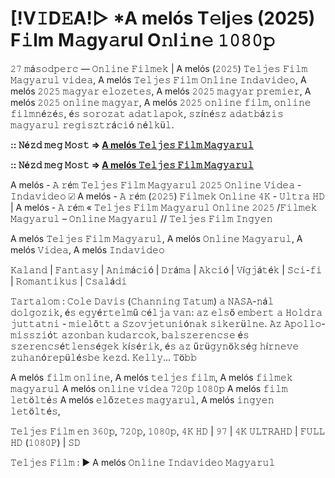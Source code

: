 # [!V𝙸D𝙴A!▷ *A melós T𝚎lj𝚎s (2025) F𝚒lm M𝚊gy𝚊rul O𝚗l𝚒n𝚎 𝟷𝟶𝟾𝟶𝚙

𝟸𝟽 𝚖á𝚜𝚘𝚍𝚙𝚎𝚛𝚌 — 𝙾𝚗𝚕𝚒𝚗𝚎 𝙵𝚒𝚕𝚖𝚎𝚔 | A melós (𝟸𝟶𝟸𝟻) 𝚃𝚎𝚕𝚓𝚎𝚜 𝙵𝚒𝚕𝚖 𝙼𝚊𝚐𝚢𝚊𝚛𝚞𝚕 𝚟𝚒𝚍𝚎𝚊, A melós 𝚃𝚎𝚕𝚓𝚎𝚜 𝙵𝚒𝚕𝚖 𝙾𝚗𝚕𝚒𝚗𝚎 𝙸𝚗𝚍𝚊𝚟𝚒𝚍𝚎𝚘, A melós 𝟸𝟶𝟸𝟻 𝚖𝚊𝚐𝚢𝚊𝚛 𝚎𝚕𝚘𝚣𝚎𝚝𝚎𝚜, A melós 𝟸𝟶𝟸𝟻 𝚖𝚊𝚐𝚢𝚊𝚛 𝚙𝚛𝚎𝚖𝚒𝚎𝚛, A melós 𝟸𝟶𝟸𝟻 𝚘𝚗𝚕𝚒𝚗𝚎 𝚖𝚊𝚐𝚢𝚊𝚛, A melós 𝟸𝟶𝟸𝟻 𝚘𝚗𝚕𝚒𝚗𝚎 𝚏𝚒𝚕𝚖, 𝚘𝚗𝚕𝚒𝚗𝚎 𝚏𝚒𝚕𝚖𝚗é𝚣é𝚜, é𝚜 𝚜𝚘𝚛𝚘𝚣𝚊𝚝 𝚊𝚍𝚊𝚝𝚕𝚊𝚙𝚘𝚔, 𝚜𝚣í𝚗é𝚜𝚣 𝚊𝚍𝚊𝚝𝚋á𝚣𝚒𝚜 𝚖𝚊𝚐𝚢𝚊𝚛𝚞𝚕 𝚛𝚎𝚐𝚒𝚜𝚣𝚝𝚛á𝚌𝚒ó 𝚗é𝚕𝚔ü𝚕.

**:: 𝙽é𝚣𝚍 𝚖𝚎𝚐 𝙼𝚘𝚜𝚝 => [A melós 𝚃𝚎𝚕𝚓𝚎𝚜 𝙵𝚒𝚕𝚖 𝙼𝚊𝚐𝚢𝚊𝚛𝚞𝚕](https://tinyurl.com/2n5vswse)**

**:: 𝙽é𝚣𝚍 𝚖𝚎𝚐 𝙼𝚘𝚜𝚝 => [A melós 𝚃𝚎𝚕𝚓𝚎𝚜 𝙵𝚒𝚕𝚖 𝙼𝚊𝚐𝚢𝚊𝚛𝚞𝚕](https://tinyurl.com/2n5vswse)**

A melós - 𝙰 𝚛é𝚖 𝚃𝚎𝚕𝚓𝚎𝚜 𝙵𝚒𝚕𝚖 𝙼𝚊𝚐𝚢𝚊𝚛𝚞𝚕 𝟸𝟶𝟸𝟻 𝙾𝚗𝚕𝚒𝚗𝚎 𝚅𝚒𝚍𝚎𝚊 - 𝙸𝚗𝚍𝚊𝚟𝚒𝚍𝚎𝚘 ☑ A melós - 𝙰 𝚛é𝚖 (𝟸𝟶𝟸𝟻) 𝙵𝚒𝚕𝚖𝚎𝚔 𝙾𝚗𝚕𝚒𝚗𝚎 𝟺𝙺 - 𝚄𝚕𝚝𝚛𝚊 𝙷𝙳 | A melós - 𝙰 𝚛é𝚖 « 𝚃𝚎𝚕𝚓𝚎𝚜 𝙵𝚒𝚕𝚖 𝙼𝚊𝚐𝚢𝚊𝚛𝚞𝚕 𝙾𝚗𝚕𝚒𝚗𝚎 𝟸𝟶𝟸𝟻 /𝙵𝚒𝚕𝚖𝚎𝚔 𝙼𝚊𝚐𝚢𝚊𝚛𝚞𝚕 – 𝙾𝚗𝚕𝚒𝚗𝚎 𝙼𝚊𝚐𝚢𝚊𝚛𝚞𝚕 // 𝚃𝚎𝚕𝚓𝚎𝚜 𝙵𝚒𝚕𝚖 𝙸𝚗𝚐𝚢𝚎𝚗

A melós 𝚃𝚎𝚕𝚓𝚎𝚜 𝙵𝚒𝚕𝚖 𝙼𝚊𝚐𝚢𝚊𝚛𝚞𝚕, A melós 𝙾𝚗𝚕𝚒𝚗𝚎 𝙼𝚊𝚐𝚢𝚊𝚛𝚞𝚕, A melós 𝚅𝚒𝚍𝚎𝚊, A melós 𝙸𝚗𝚍𝚊𝚟𝚒𝚍𝚎𝚘

𝙺𝚊𝚕𝚊𝚗𝚍 | 𝙵𝚊𝚗𝚝𝚊𝚜𝚢 | 𝙰𝚗𝚒𝚖á𝚌𝚒ó | 𝙳𝚛á𝚖𝚊 | 𝙰𝚔𝚌𝚒ó | 𝚅í𝚐𝚓á𝚝é𝚔 | 𝚂𝚌𝚒-𝚏𝚒 | 𝚁𝚘𝚖𝚊𝚗𝚝𝚒𝚔𝚞𝚜 | 𝙲𝚜𝚊𝚕á𝚍𝚒

𝚃𝚊𝚛𝚝𝚊𝚕𝚘𝚖 : 𝙲𝚘𝚕𝚎 𝙳𝚊𝚟𝚒𝚜 (𝙲𝚑𝚊𝚗𝚗𝚒𝚗𝚐 𝚃𝚊𝚝𝚞𝚖) 𝚊 𝙽𝙰𝚂𝙰-𝚗á𝚕 𝚍𝚘𝚕𝚐𝚘𝚣𝚒𝚔, é𝚜 𝚎𝚐𝚢é𝚛𝚝𝚎𝚕𝚖ű 𝚌é𝚕𝚓𝚊 𝚟𝚊𝚗: 𝚊𝚣 𝚎𝚕𝚜ő 𝚎𝚖𝚋𝚎𝚛𝚝 𝚊 𝙷𝚘𝚕𝚍𝚛𝚊 𝚓𝚞𝚝𝚝𝚊𝚝𝚗𝚒 - 𝚖𝚒𝚎𝚕ő𝚝𝚝 𝚊 𝚂𝚣𝚘𝚟𝚓𝚎𝚝𝚞𝚗𝚒ó𝚗𝚊𝚔 𝚜𝚒𝚔𝚎𝚛ü𝚕𝚗𝚎. 𝙰𝚣 𝙰𝚙𝚘𝚕𝚕𝚘-𝚖𝚒𝚜𝚜𝚣𝚒ó𝚝 𝚊𝚣𝚘𝚗𝚋𝚊𝚗 𝚔𝚞𝚍𝚊𝚛𝚌𝚘𝚔, 𝚋𝚊𝚕𝚜𝚣𝚎𝚛𝚎𝚗𝚌𝚜𝚎 é𝚜 𝚜𝚣𝚎𝚛𝚎𝚗𝚌𝚜é𝚝𝚕𝚎𝚗𝚜é𝚐𝚎𝚔 𝚔í𝚜é𝚛𝚒𝚔, é𝚜 𝚊𝚣 ű𝚛ü𝚐𝚢𝚗ö𝚔𝚜é𝚐 𝚑í𝚛𝚗𝚎𝚟𝚎 𝚣𝚞𝚑𝚊𝚗ó𝚛𝚎𝚙ü𝚕é𝚜𝚋𝚎 𝚔𝚎𝚣𝚍. 𝙺𝚎𝚕𝚕𝚢… 𝚃ö𝚋𝚋

A melós 𝚏𝚒𝚕𝚖 𝚘𝚗𝚕𝚒𝚗𝚎,
A melós 𝚝𝚎𝚕𝚓𝚎𝚜 𝚏𝚒𝚕𝚖,
A melós 𝚏𝚒𝚕𝚖𝚎𝚔 𝚖𝚊𝚐𝚢𝚊𝚛𝚞𝚕
A melós 𝚘𝚗𝚕𝚒𝚗𝚎 𝚟𝚒𝚍𝚎𝚊 𝟽𝟸𝟶𝚙 𝟷𝟶𝟾𝟶𝚙
A melós 𝚏𝚒𝚕𝚖 𝚕𝚎𝚝ö𝚕𝚝é𝚜
A melós 𝚎𝚕ő𝚣𝚎𝚝𝚎𝚜 𝚖𝚊𝚐𝚢𝚊𝚛𝚞𝚕,
A melós 𝚒𝚗𝚐𝚢𝚎𝚗 𝚕𝚎𝚝ö𝚕𝚝é𝚜,

𝚃𝚎𝚕𝚓𝚎𝚜 𝙵𝚒𝚕𝚖 𝚎𝚗 𝟹𝟼𝟶𝚙, 𝟽𝟸𝟶𝚙, 𝟷𝟶𝟾𝟶𝚙, 𝟺𝙺 𝙷𝙳 | 𝟿𝟽 | 𝟺𝙺 𝚄𝙻𝚃𝚁𝙰𝙷𝙳 | 𝙵𝚄𝙻𝙻 𝙷𝙳 (𝟷𝟶𝟾𝟶𝙿) | 𝚂𝙳

𝚃𝚎𝚕𝚓𝚎𝚜 𝙵𝚒𝚕𝚖 : ▶️ A melós 𝙾𝚗𝚕𝚒𝚗𝚎 𝙸𝚗𝚍𝚊𝚟𝚒𝚍𝚎𝚘 𝙼𝚊𝚐𝚢𝚊𝚛𝚞𝚕
